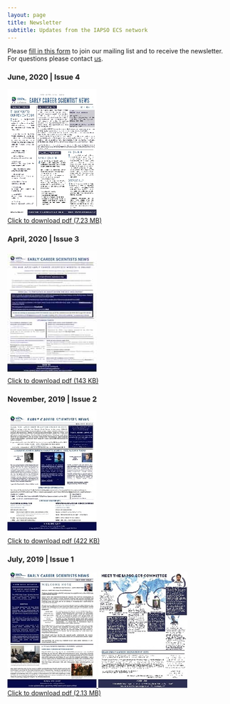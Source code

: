```yaml
---
layout: page
title: Newsletter
subtitle: Updates from the IAPSO ECS network
---
```


<div>
    <p>Please <a href="https://www.iapsoecs.org/joinus">fill in this form</a> to join our mailing list and to receive the newsletter. 
    For questions please contact <a href="mailto:info@iapsoecs.org">us</a>.</p>
</div>


### June, 2020 | Issue 4
<div class="news-container">
  <a title="IAPSO ECS Newsletter, 2020, 4" href="/uploads/newsletter/iapsoecs_newsletter_2020_4.pdf" target='_blank'>
  <img src="/uploads/newsletter/iapsoecs_newsletter_2020_4_thumbnail.jpg" alt="IAPSO ECS Newsletter, 2020, 4" class="news-image">
  <div class="news-overlay">
    <div class="news-text">Click to download pdf (7.23 MB)</div>
  </div>
  </a>
</div>


### April, 2020 | Issue 3
<div class="news-container">
  <a title="IAPSO ECS Newsletter, 2020, 3" href="/uploads/newsletter/iapsoecs_newsletter_2020_3.pdf" target='_blank'>
  <img src="/uploads/newsletter/iapsoecs_newsletter_2020_3_thumbnail.jpg" alt="IAPSO ECS Newsletter, 2020, 3" class="news-image">
  <div class="news-overlay">
    <div class="news-text">Click to download pdf (143 KB)</div>
  </div>
  </a>
</div>


### November, 2019 | Issue 2
<div class="news-container">
  <a title="IAPSO ECS Newsletter, 2019, 2" href="/uploads/newsletter/iapsoecs_newsletter_2019_2.pdf" target='_blank'>
  <img src="/uploads/newsletter/iapsoecs_newsletter_2019_2_thumbnail.jpg" alt="IAPSO ECS Newsletter, 2019, 2" class="news-image">
  <div class="news-overlay">
    <div class="news-text">Click to download pdf (422 KB)</div>
  </div>
  </a>
</div>


### July, 2019 | Issue 1
<div class="news-container">
  <a title="IAPSO ECS Newsletter, 2019, 1" href="/uploads/newsletter/iapsoecs_newsletter_2019_1.pdf" target="_blank">
  <img src="/uploads/newsletter/iapsoecs_newsletter_2019_1_thumbnail_1.jpg" alt="IAPSO ECS Newsletter, 2019, 1" class="news-image">
  <img src="/uploads/newsletter/iapsoecs_newsletter_2019_1_thumbnail_2.jpg" alt="IAPSO ECS Newsletter, 2019, 1" class="news-image">
  <div class="news-overlay">
    <div class="news-text">Click to download pdf (2.13 MB)</div>
  </div>
  </a>
</div>



